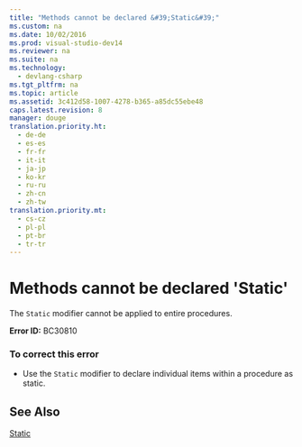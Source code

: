 ```yaml
---
title: "Methods cannot be declared &#39;Static&#39;"
ms.custom: na
ms.date: 10/02/2016
ms.prod: visual-studio-dev14
ms.reviewer: na
ms.suite: na
ms.technology: 
  - devlang-csharp
ms.tgt_pltfrm: na
ms.topic: article
ms.assetid: 3c412d58-1007-4278-b365-a85dc55ebe48
caps.latest.revision: 8
manager: douge
translation.priority.ht: 
  - de-de
  - es-es
  - fr-fr
  - it-it
  - ja-jp
  - ko-kr
  - ru-ru
  - zh-cn
  - zh-tw
translation.priority.mt: 
  - cs-cz
  - pl-pl
  - pt-br
  - tr-tr
---
```

# Methods cannot be declared &#39;Static&#39;
The `Static` modifier cannot be applied to entire procedures.  
  
 **Error ID:** BC30810  
  
### To correct this error  
  
-   Use the `Static` modifier to declare individual items within a procedure as static.  
  
## See Also  
 [Static](../Topic/Static%20\(Visual%20Basic\).md)